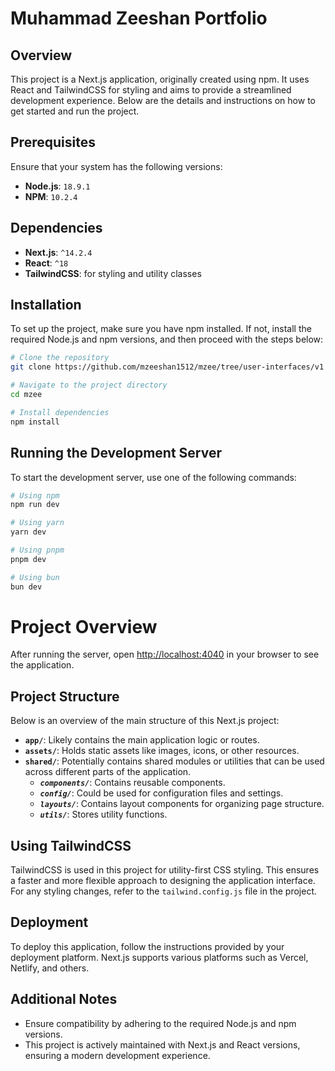 # Muhammad Zeeshan Portfolio

## Overview

This project is a Next.js application, originally created using npm. It uses React and TailwindCSS for styling and aims to provide a streamlined development experience. Below are the details and instructions on how to get started and run the project.

## Prerequisites

Ensure that your system has the following versions:

- **Node.js**: `18.9.1`
- **NPM**: `10.2.4`

## Dependencies

- **Next.js**: `^14.2.4`
- **React**: `^18`
- **TailwindCSS**: for styling and utility classes

## Installation

To set up the project, make sure you have npm installed. If not, install the required Node.js and npm versions, and then proceed with the steps below:

```bash
# Clone the repository
git clone https://github.com/mzeeshan1512/mzee/tree/user-interfaces/v1

# Navigate to the project directory
cd mzee

# Install dependencies
npm install
```

## Running the Development Server
To start the development server, use one of the following commands:
```bash
# Using npm
npm run dev

# Using yarn
yarn dev

# Using pnpm
pnpm dev

# Using bun
bun dev
```

# Project Overview

After running the server, open [http://localhost:4040](http://localhost:4040) in your browser to see the application.

## Project Structure

Below is an overview of the main structure of this Next.js project:

- **`app/`**: Likely contains the main application logic or routes.
- **`assets/`**: Holds static assets like images, icons, or other resources.
- **`shared/`**: Potentially contains shared modules or utilities that can be used across different parts of the application.
  - ***`components/`***: Contains reusable components.
  - ***`config/`***: Could be used for configuration files and settings.
  - ***`layouts/`***: Contains layout components for organizing page structure.
  - ***`utils/`***: Stores utility functions.

## Using TailwindCSS

TailwindCSS is used in this project for utility-first CSS styling. This ensures a faster and more flexible approach to designing the application interface. For any styling changes, refer to the `tailwind.config.js` file in the project.

## Deployment

To deploy this application, follow the instructions provided by your deployment platform. Next.js supports various platforms such as Vercel, Netlify, and others.

## Additional Notes

- Ensure compatibility by adhering to the required Node.js and npm versions.
- This project is actively maintained with Next.js and React versions, ensuring a modern development experience.
